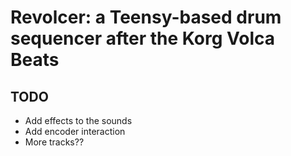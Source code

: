 # Revolcer: a Teensy-based drum sequencer after the Korg Volca Beats

## TODO

- Add effects to the sounds
- Add encoder interaction
- More tracks??
